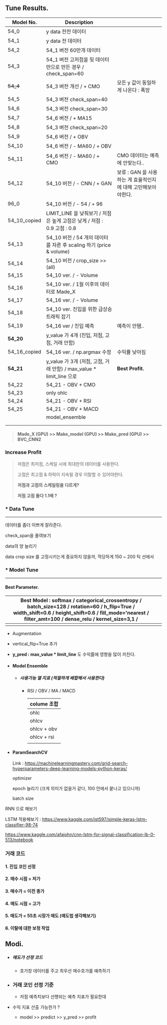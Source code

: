 ## Tune Results.

| Model No.    | Description                                                  |                                                              |
| ------------ | ------------------------------------------------------------ | ------------------------------------------------------------ |
| 54_0         | y data 전전 데이터                                           |                                                              |
| 54_1         | y data 전 데이터                                             |                                                              |
| 54_2         | 54_1 버전 60만개 데이터                                      |                                                              |
| 54_3         | 54_1 버전 고저점을 뒷 데이터만으로 만든 경우 / check_span=60 |                                                              |
| ~~54_4~~     | 54_3 버전 개선 / + CMO                                       | 모든 y 값이 동일하게 나온다 : 폭망                           |
| 54_5         | 54_3 버전 check_span=40                                      |                                                              |
| 54_6         | 54_3 버전 check_span=30                                      |                                                              |
| 54_7         | 54_6 버전 / + MA15                                           |                                                              |
| 54_8         | 54_3 버전 check_span=20                                      |                                                              |
| 54_9         | 54_6 버전 / + OBV                                            |                                                              |
| 54_10        | 54_6 버전 / - MA60 / + OBV                                   |                                                              |
| 54_11        | 54_6 버전 / - MA60 / + CMO                                   | CMO 데이터는 예측에 안맞는다..                               |
| 54_12        | 54_10 버전 / - CNN / + GAN                                   | 보류 : GAN 을 사용하는 게 효율적인지에 대해 고민해보아야한다. |
| 96_0         | 54_10 버전 / - 54 / + 96                                     |                                                              |
| 54_10_copied | LIMIT_LINE 을 낮춰보기 / 저점은 높게 고점은 낮게 / 저점 : 0.9 고점 : 0.8 |                                                              |
| 54_13        | 54_10 버전 / 54 개의 데이터를 자른 후 scaling 하기 (price & volume) |                                                              |
| 54_14        | 54_10 버전 / crop_size >> (all)                              |                                                              |
| 54_15        | 54_10 ver. / - Volume                                        |                                                              |
| 54_16        | 54_10 ver. / 1월 이후의 데이터로 Made_X                      |                                                              |
| 54_17        | 54_16 ver. / - Volume                                        |                                                              |
| 54_18        | 54_10 ver. 진입을 위한 급상승 트래픽 잡기                    |                                                              |
| 54_19        | 54_16 ver / 진입 예측                                        | 예측이 안됌..                                                |
| **54_20**    | y_value 가 4개 (진입, 저점, 고점, 거래 안함)                 |                                                              |
| 54_16_copied | 54_16 ver. / np.argmax 수정                                  | 수익률 낮아짐                                                |
| **54_21**    | y_value 가 3개 (저점, 고점, 거래 안함) / max_value * limit_line 으로 | **Best Profit.**                                             |
| 54_22        | 54_21 - OBV + CMO                                            |                                                              |
| 54_23        | only ohlc                                                    |                                                              |
| 54_24        | 54_21 - OBV + RSI                                            |                                                              |
| 54_25        | 54_21 - OBV + MACD                                           |                                                              |
|              | model_ensemble                                               |                                                              |
|              |                                                              |                                                              |
|              |                                                              |                                                              |

>  #### Made_X (GPU) >> Make_model (GPU) >> Make_pred (GPU) >> BVC_CNN2



### Increase Profit

> 저점은 최저점, 스케일 시에 최대한의 데이터를 사용한다.
>
> 고점은 최고점 & 하락이 지속될 경우 이탈할 수 있어야한다.
>
> **저점과 고점의 스케일링을 다르게?**
>
> **저점 고점 둘다 1.1배 ?**

### * Data Tune

---

데이터를 좀더 이쁘게 잘라준다.

check_span을 줄여보기

data의 양 늘리기

data crop size 를 고정시키는게 중요하지 않을까, 적당하게 150 ~ 200 틱 선에서



### * Model Tune

---

#### Best Parameter.

| Best Model : softmax / categorical_crossentropy / batch_size=128 / rotation=60 / h_flip=True / width_shift=0.6 / height_shift=0.6 / fill_mode='nearest / filter_amt=100 / dense_relu / kernel_size=3,1 / |      |
| ------------------------------------------------------------ | ---- |
|                                                              |      |
* Augmentation
  
* vertical_flip=True  추가
  
* **y_pred : max_value * limit_line** 도 수익률에 영향을 많이 끼친다.

* #### Model Ensemble

  * ##### 사용가능 열 지표 (적절하게 배합해서 사용한다)

    * RSI / OBV / MA / MACD
    
      | colume 조합 |
      | ----------- |
      | ohlc        |
      | ohlcv       |
      | ohlcv + obv |
      | ohlcv + rsi |
      |             |
    
  
* #### ParamSearchCV

  Link : https://machinelearningmastery.com/grid-search-hyperparameters-deep-learning-models-python-keras/

  optimizer

  epoch 늘리기 (크게 의미가 없을거 같다, 100 안에서 꿑나고 있으니까)

  batch size 

RNN 으로 해보기

LSTM 적용해보기 : https://www.kaggle.com/ist597/simple-keras-lstm-classifier-98-74

https://www.kaggle.com/afajohn/cnn-lstm-for-signal-classification-lb-0-513/notebook



### 거래 코드

#### 1. 진입 코인 선정

#### 2. 매수 시점 = 저가

#### 3. 매수가 = 이전 종가

#### 4. 매도 시점 = 고가

#### 5. 매도가 = 55초 시장가 매도 (매도법 생각해보기)

#### 6. 이탈에 대한 보정 작업



## Modi.

* ##### 매도가 선정 코드

  * 호가창 데이터를 주고 최우선 매수호가를 예측하기

* ### 거래 코인 선정 기준

  * 저점 예측치보다 선행되는 예측 지표가 필요한데

* 수익 지표 산출 가능한가 ?

  * model >> predict >> y_pred >> profit




